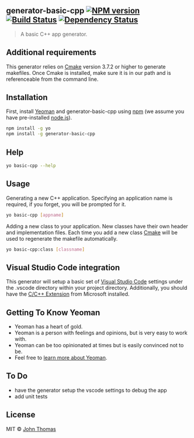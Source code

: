 ## generator-basic-cpp [![NPM version][npm-image]][npm-url] [![Build Status][travis-image]][travis-url] [![Dependency Status][daviddm-image]][daviddm-url]
> A basic C++ app generator.

## Additional requirements

This generator relies on [Cmake](https://cmake.org/) version 3.7.2 or higher to generate makefiles.  Once Cmake is installed, make sure it is in our path and is referenceable from the command line. 

## Installation

First, install [Yeoman](http://yeoman.io) and generator-basic-cpp using [npm](https://www.npmjs.com/) (we assume you have pre-installed [node.js](https://nodejs.org/)).

```bash
npm install -g yo
npm install -g generator-basic-cpp
```

## Help
```bash
yo basic-cpp --help
```
## Usage

Generating a new C++ application.  Specifying an application name is required, if you forget, you will be prompted for it.

```bash
yo basic-cpp [appname]
```

Adding a new class to your application.  New classes have their own header and implementation files.  Each time you add a new class [Cmake](https://cmake.org) will be used to regenerate the makefile automatically. 

```bash
yo basic-cpp:class [classname]
```

## Visual Studio Code integration

This generator will setup a basic set of [Visual Studio Code](https://code.visualstudio.com) settings under the .vscode directory within your project directory.  Additionally, you should have the [C/C++ Extension](https://marketplace.visualstudio.com/items?itemName=ms-vscode.cpptools) from Microsoft installed.

## Getting To Know Yeoman

 * Yeoman has a heart of gold.
 * Yeoman is a person with feelings and opinions, but is very easy to work with.
 * Yeoman can be too opinionated at times but is easily convinced not to be.
 * Feel free to [learn more about Yeoman](http://yeoman.io/).

## To Do
* have the generator setup the vscode settings to debug the app
* add unit tests

## License

MIT © [John Thomas]()


[npm-image]: https://badge.fury.io/js/generator-basic-cpp.svg
[npm-url]: https://npmjs.org/package/generator-basic-cpp
[travis-image]: https://travis-ci.org/jthub/generator-basic-cpp.svg?branch=master
[travis-url]: https://travis-ci.org/jthub/generator-basic-cpp
[daviddm-image]: https://david-dm.org/jthub/generator-basic-cpp.svg?theme=shields.io
[daviddm-url]: https://david-dm.org/jthub/generator-basic-cpp
